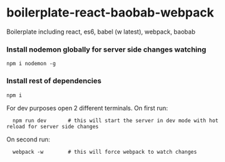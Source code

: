 # boilerplate-react-baobab-webpack
Boilerplate including react, es6, babel (w latest), webpack, baobab

### Install nodemon globally for server side changes watching
```
npm i nodemon -g
```

### Install rest of dependencies
```
npm i
```

For dev purposes open 2 different terminals.
On first run:
```
  npm run dev       # this will start the server in dev mode with hot reload for server side changes
```

On second run:
```
  webpack -w        # this will force webpack to watch changes
```